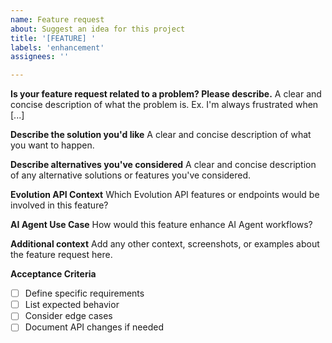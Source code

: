 ```yaml
---
name: Feature request
about: Suggest an idea for this project
title: '[FEATURE] '
labels: 'enhancement'
assignees: ''

---
```


**Is your feature request related to a problem? Please describe.**
A clear and concise description of what the problem is. Ex. I'm always frustrated when [...]

**Describe the solution you'd like**
A clear and concise description of what you want to happen.

**Describe alternatives you've considered**
A clear and concise description of any alternative solutions or features you've considered.

**Evolution API Context**
Which Evolution API features or endpoints would be involved in this feature?

**AI Agent Use Case**
How would this feature enhance AI Agent workflows?

**Additional context**
Add any other context, screenshots, or examples about the feature request here.

**Acceptance Criteria**
- [ ] Define specific requirements
- [ ] List expected behavior
- [ ] Consider edge cases
- [ ] Document API changes if needed